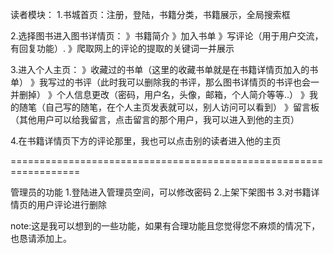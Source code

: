 读者模块：
1.书城首页：注册，登陆，书籍分类，书籍展示，全局搜索框

2.选择图书进入图书详情页：
》书籍简介
》加入书单
》写评论（用于用户交流，有回复功能）.
》爬取网上的评论的提取的关键词一并展示

3.进入个人主页：
》收藏过的书单（这里的收藏书单就是在书籍详情页加入的书单）
》我写过的书评（此时我可以删除我的书评，那么图书详情页的书评也会一并删掉）
》个人信息更改（密码，用户名，头像，邮箱，个人简介等等..）
》我的随笔（自己写的随笔，在个人主页发表就可以，别人访问可以看到）
》留言板（其他用户可以给我留言，点击留言的那个用户，我可以进入到他的主页）

4.在书籍详情页下方的评论那里，我也可以点击别的读者进入他的主页

==================================================================

管理员的功能
1.登陆进入管理员空间，可以修改密码
2.上架下架图书
3.对书籍详情页的用户评论进行删除

note:这是我可以想到的一些功能，如果有合理功能且您觉得您不麻烦的情况下，也恳请添加上。